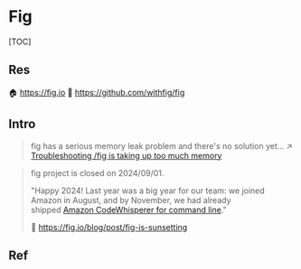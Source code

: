 # Fig

[TOC]



## Res
🏠 https://fig.io
🚧 https://github.com/withfig/fig



## Intro
> fig has a serious memory leak problem and there's no solution yet... 
> ↗ [Troubleshooting /fig is taking up too much memory](../../../Troubleshooting.md#fig%20is%20taking%20up%20too%20much%20memory)

> fig project is closed on 2024/09/01. 
> 
> "Happy 2024! Last year was a big year for our team: we joined Amazon in August, and by November, we had already shipped [Amazon CodeWhisperer for command line](https://docs.aws.amazon.com/codewhisperer/latest/userguide/command-line-getting-started-installing.html)."
> 
> 🔗 https://fig.io/blog/post/fig-is-sunsetting



## Ref

